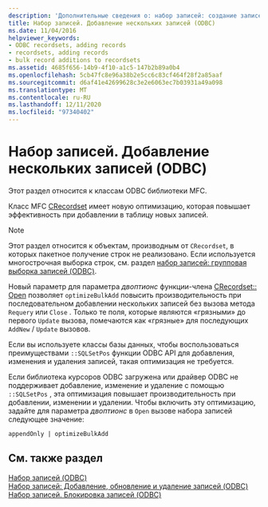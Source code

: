 ```yaml
---
description: 'Дополнительные сведения о: набор записей: создание записей в групповой операции (ODBC)'
title: Набор записей. Добавление нескольких записей (ODBC)
ms.date: 11/04/2016
helpviewer_keywords:
- ODBC recordsets, adding records
- recordsets, adding records
- bulk record additions to recordsets
ms.assetid: 4685f656-14b9-4f10-a1c5-147b2b89a0b4
ms.openlocfilehash: 5cb47fc8e96a38b2e5cc6c83cf464f28f2a85aaf
ms.sourcegitcommit: d6af41e42699628c3e2e6063ec7b03931a49a098
ms.translationtype: MT
ms.contentlocale: ru-RU
ms.lasthandoff: 12/11/2020
ms.locfileid: "97340402"
---
```

# <a name="recordset-adding-records-in-bulk-odbc"></a>Набор записей. Добавление нескольких записей (ODBC)

Этот раздел относится к классам ODBC библиотеки MFC.

Класс MFC [CRecordset](../../mfc/reference/crecordset-class.md) имеет новую оптимизацию, которая повышает эффективность при добавлении в таблицу новых записей.

> [!NOTE]
> Этот раздел относится к объектам, производным от `CRecordset`, в которых пакетное получение строк не реализовано. Если используется многострочная выборка строк, см. раздел [набор записей: групповая выборка записей (ODBC)](../../data/odbc/recordset-fetching-records-in-bulk-odbc.md).

Новый параметр для параметра *двоптионс* функции-члена [CRecordset:: Open](../../mfc/reference/crecordset-class.md#open) позволяет `optimizeBulkAdd` повысить производительность при последовательном добавлении нескольких записей без вызова метода `Requery` или `Close` . Только те поля, которые являются «грязными» до первого `Update` вызова, помечаются как «грязные» для последующих `AddNew` / `Update` вызовов.

Если вы используете классы базы данных, чтобы воспользоваться преимуществами `::SQLSetPos` функции ODBC API для добавления, изменения и удаления записей, такая оптимизация не требуется.

Если библиотека курсоров ODBC загружена или драйвер ODBC не поддерживает добавление, изменение и удаление с помощью `::SQLSetPos` , эта оптимизация повышает производительность при добавлении, изменении и удалении. Чтобы включить эту оптимизацию, задайте для параметра *двоптионс* в `Open` вызове набора записей следующее значение:

```
appendOnly | optimizeBulkAdd
```

## <a name="see-also"></a>См. также раздел

[Набор записей (ODBC)](../../data/odbc/recordset-odbc.md)<br/>
[Набор записей: Добавление, обновление и удаление записей (ODBC)](../../data/odbc/recordset-adding-updating-and-deleting-records-odbc.md)<br/>
[Набор записей. Блокировка записей (ODBC)](../../data/odbc/recordset-locking-records-odbc.md)
